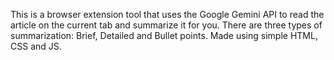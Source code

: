 This is a browser extension tool that uses the Google Gemini API to read the article on the current tab and summarize it for you. There are three types of summarization: Brief, Detailed and Bullet points. Made using simple HTML, CSS and JS.

